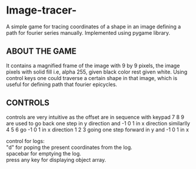 # Image-tracer-
A simple game for tracing coordinates of a shape in an image defining a path for fourier series manually.
Implemented using pygame library.

## ABOUT THE GAME
It contains a magnified frame of the image with 9 by 9 pixels, the image pixels with solid fill i.e, alpha 255, given black color rest given white.
Using control keys one could traverse a certain shape in that image, which is useful for defining path that fourier epicycles.

## CONTROLS
controls are very intuitive as the offset are in sequence with keypad
7 8 9 are used to go back one step in y direction and -1 0 1 in x direction
similarlly 4 5 6 go -1 0 1 in x direction
1 2 3 going one step forward in y and -1 0 1 in x

control for logs:<br/>
"d" for poping the present coordinates from the log.<br/>
spacebar for emptying the log.<br/>
press any key for displaying object array.<br/>
